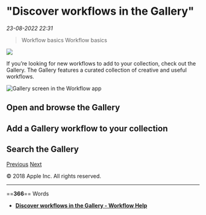# "Discover workflows in the Gallery"

*23-08-2022 22:31* 

> Workflow basics
Workflow basics

![](https://help.apple.com/workflow/en.lproj/GlobalArt/AppIconDefault_Workflow.png)

If you’re looking for new workflows to add to your collection, check out the Gallery. The Gallery features a curated collection of creative and useful workflows.

![Gallery screen in the Workflow app](https://help.apple.com/workflow/en.lproj/Art/S0001_GalleryPreviewiPad.png)

## Open and browse the Gallery

## Add a Gallery workflow to your collection

## Search the Gallery

[Previous](https://help.apple.com/workflow/#/apd2d07e340d) [Next](https://help.apple.com/workflow/#/apdb272b27ec)

© 2018 Apple Inc. All rights reserved.
***

==**366**== Words

- **[Discover workflows in the Gallery - Workflow Help](https://help.apple.com/workflow/#/apd54a66af3d)**